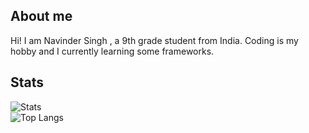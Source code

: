 ## About me
Hi! I am Navinder Singh , a 9th grade student from India. Coding is my hobby and I currently learning some frameworks. 

## Stats
![Stats](https://github-readme-stats.vercel.app/api?username=NaviTheCoderboi&show_icons=true&theme=tokyonight)<br>
![Top Langs](https://github-readme-stats.vercel.app/api/top-langs/?username=NaviTheCoderboi&layout=compact&theme=tokyonight)<br>
